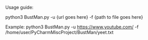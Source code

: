 Usage guide:

python3 BustMan.py -u {url goes here} -f {path to file goes here}

Example:
python3 BustMan.py -u https://www.youtube.com/ -f /home/user/PyCharmMiscProject/BustMan/yeet.txt
